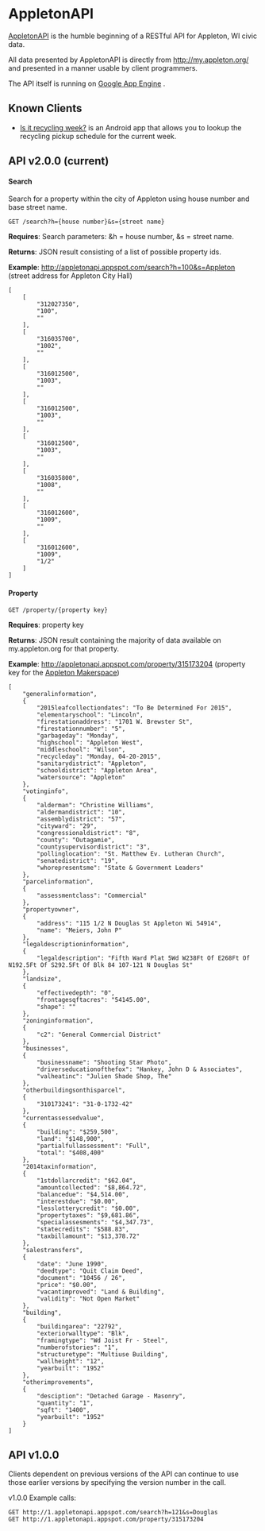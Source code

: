 AppletonAPI
===========

[AppletonAPI](http://appletonapi.appspot.com/) is the humble beginning of a RESTful API for Appleton, WI civic data.

All data presented by AppletonAPI is directly from http://my.appleton.org/ and presented in a manner usable by client programmers.

The API itself is running on [Google App Engine](https://developers.google.com/appengine/) .

## Known Clients

* [Is it recycling week?](https://github.com/mikeputnam/isitrecyclingweek) is an Android app that allows you to lookup the recycling pickup schedule for the current week.

## API v2.0.0 (current)

#### Search

Search for a property within the city of Appleton using house number and base street name.

    GET /search?h={house number}&s={street name}

**Requires**: Search parameters: &h = house number, &s = street name.

**Returns**: JSON result consisting of a list of possible property ids.

**Example**: http://appletonapi.appspot.com/search?h=100&s=Appleton (street address for Appleton City Hall)

```
[
    [
        "312027350",
        "100",
        ""
    ],
    [
        "316035700",
        "1002",
        ""
    ],
    [
        "316012500",
        "1003",
        ""
    ],
    [
        "316012500",
        "1003",
        ""
    ],
    [
        "316012500",
        "1003",
        ""
    ],
    [
        "316035800",
        "1008",
        ""
    ],
    [
        "316012600",
        "1009",
        ""
    ],
    [
        "316012600",
        "1009",
        "1/2"
    ]
]
```

#### Property

    GET /property/{property key}

**Requires**: property key

**Returns**: JSON result containing the majority of data available on my.appleton.org for that property.

**Example**: http://appletonapi.appspot.com/property/315173204 (property key for the [Appleton Makerspace](http://appletonmakerspace.org))

```
[
    "generalinformation",
    {
        "2015leafcollectiondates": "To Be Determined For 2015",
        "elementaryschool": "Lincoln",
        "firestationaddress": "1701 W. Brewster St",
        "firestationnumber": "5",
        "garbageday": "Monday",
        "highschool": "Appleton West",
        "middleschool": "Wilson",
        "recycleday": "Monday, 04-20-2015",
        "sanitarydistrict": "Appleton",
        "schooldistrict": "Appleton Area",
        "watersource": "Appleton"
    },
    "votinginfo",
    {
        "alderman": "Christine Williams",
        "aldermandistrict": "10",
        "assemblydistrict": "57",
        "cityward": "29",
        "congressionaldistrict": "8",
        "county": "Outagamie",
        "countysupervisordistrict": "3",
        "pollinglocation": "St. Matthew Ev. Lutheran Church",
        "senatedistrict": "19",
        "whorepresentsme": "State & Government Leaders"
    },
    "parcelinformation",
    {
        "assessmentclass": "Commercial"
    },
    "propertyowner",
    {
        "address": "115 1/2 N Douglas St Appleton Wi 54914",
        "name": "Meiers, John P"
    },
    "legaldescriptioninformation",
    {
        "legaldescription": "Fifth Ward Plat 5Wd W238Ft Of E268Ft Of N192.5Ft Of S292.5Ft Of Blk 84 107-121 N Douglas St"
    },
    "landsize",
    {
        "effectivedepth": "0",
        "frontagesqftacres": "54145.00",
        "shape": ""
    },
    "zoninginformation",
    {
        "c2": "General Commercial District"
    },
    "businesses",
    {
        "businessname": "Shooting Star Photo",
        "driverseducationofthefox": "Hankey, John D & Associates",
        "valheatinc": "Julien Shade Shop, The"
    },
    "otherbuildingsonthisparcel",
    {
        "310173241": "31-0-1732-42"
    },
    "currentassessedvalue",
    {
        "building": "$259,500",
        "land": "$148,900",
        "partialfullassessment": "Full",
        "total": "$408,400"
    },
    "2014taxinformation",
    {
        "1stdollarcredit": "$62.04",
        "amountcollected": "$8,864.72",
        "balancedue": "$4,514.00",
        "interestdue": "$0.00",
        "lesslotterycredit": "$0.00",
        "propertytaxes": "$9,681.86",
        "specialassesments": "$4,347.73",
        "statecredits": "$588.83",
        "taxbillamount": "$13,378.72"
    },
    "salestransfers",
    {
        "date": "June 1990",
        "deedtype": "Quit Claim Deed",
        "document": "10456 / 26",
        "price": "$0.00",
        "vacantimproved": "Land & Building",
        "validity": "Not Open Market"
    },
    "building",
    {
        "buildingarea": "22792",
        "exteriorwalltype": "Blk",
        "framingtype": "Wd Joist Fr - Steel",
        "numberofstories": "1",
        "structuretype": "Multiuse Building",
        "wallheight": "12",
        "yearbuilt": "1952"
    },
    "otherimprovements",
    {
        "desciption": "Detached Garage - Masonry",
        "quantity": "1",
        "sqft": "1400",
        "yearbuilt": "1952"
    }
]
```

## API v1.0.0

Clients dependent on previous versions of the API can continue to use those earlier versions by specifying the version number in the call.

v1.0.0 Example calls:

    GET http://1.appletonapi.appspot.com/search?h=121&s=Douglas
    GET http://1.appletonapi.appspot.com/property/315173204
